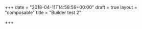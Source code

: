 +++
date = "2018-04-11T14:58:59+00:00"
draft = true
layout = "composable"
title = "Builder test 2"

+++
